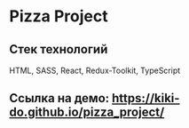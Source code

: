 # Pizza Project


## Стек технологий
  
  HTML,
  SASS,
  React,
  Redux-Toolkit,
  TypeScript
  

## Ссылка на демо: https://kiki-do.github.io/pizza_project/
